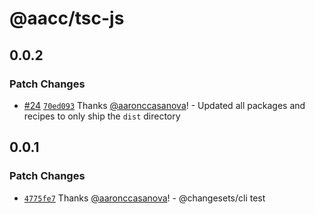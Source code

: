 # @aacc/tsc-js

## 0.0.2

### Patch Changes

- [#24](https://github.com/aaronccasanova/aacc/pull/24)
  [`70ed093`](https://github.com/aaronccasanova/aacc/commit/70ed0939f353024d497473a5034cbf8e26abae51)
  Thanks [@aaronccasanova](https://github.com/aaronccasanova)! - Updated all
  packages and recipes to only ship the `dist` directory

## 0.0.1

### Patch Changes

- [`4775fe7`](https://github.com/aaronccasanova/aacc/commit/4775fe7d9e9983abf3a67aa667f5c4ba1d33454f)
  Thanks [@aaronccasanova](https://github.com/aaronccasanova)! - @changesets/cli
  test

